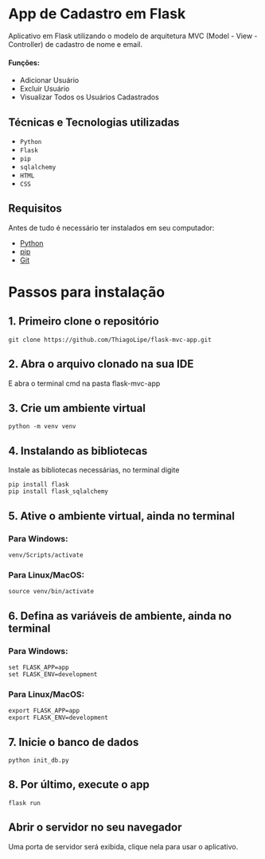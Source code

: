 # App de Cadastro em Flask
Aplicativo em Flask utilizando o modelo de arquitetura MVC (Model - View - Controller) de cadastro de nome e email.

#### Funções:
- Adicionar Usuário
- Excluir Usuário
- Visualizar Todos os Usuários Cadastrados

## Técnicas e Tecnologias utilizadas
- ``Python``
- ``Flask``
- ``pip``
- ``sqlalchemy``
- ``HTML``
- ``CSS``

## Requisitos
Antes de tudo é necessário ter instalados em seu computador:
<ul>
  <li><a href="https://www.python.org/downloads/">Python</a></li>
  <li><a href="https://pip.pypa.io/en/stable/installation/">pip</a></li>
  <li><a href="https://git-scm.com/downloads">Git</a></li>
</ul>

# Passos para instalação

## 1. Primeiro clone o repositório
```
git clone https://github.com/ThiagoLipe/flask-mvc-app.git
```

## 2. Abra o arquivo clonado na sua IDE
E abra o terminal cmd na pasta flask-mvc-app

## 3. Crie um ambiente virtual
```python -m venv venv```

## 4. Instalando as bibliotecas
Instale as bibliotecas necessárias, no terminal digite
```
pip install flask
pip install flask_sqlalchemy
```

## 5. Ative o ambiente virtual, ainda no terminal
### Para Windows:
```
venv/Scripts/activate
```
### Para Linux/MacOS:
```
source venv/bin/activate
```

## 6. Defina as variáveis de ambiente, ainda no terminal
### Para Windows:
```
set FLASK_APP=app
set FLASK_ENV=development
```
### Para Linux/MacOS:
```
export FLASK_APP=app
export FLASK_ENV=development
```

## 7. Inicie o banco de dados
```
python init_db.py
```

## 8. Por último, execute o app
```
flask run
```

## Abrir o servidor no seu navegador
Uma porta de servidor será exibida, clique nela para usar o aplicativo.
